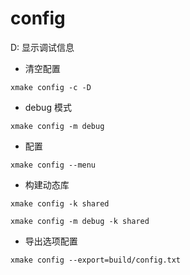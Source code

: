 # config

D: 显示调试信息

- 清空配置
```shell
xmake config -c -D
```

- debug 模式
```shell
xmake config -m debug
```

- 配置
```shell
xmake config --menu
```

- 构建动态库
```shell
xmake config -k shared
```

```shell
xmake config -m debug -k shared
```

- 导出选项配置
```shell
xmake config --export=build/config.txt
```
